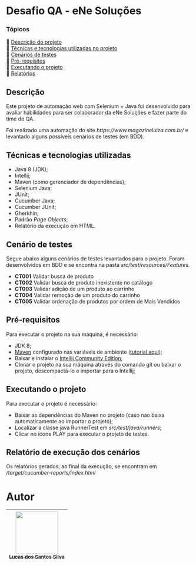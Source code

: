# Desafio QA - eNe Soluções

### Tópicos

:small_blue_diamond: [Descrição do projeto](#descrição) </br>
:small_blue_diamond: [Técnicas e tecnologias utilizadas no projeto](#tcnicas-e-tecnologias-utilizadas) </br>
:small_blue_diamond: [Cenários de testes ](#cenário-de-testes) </br>
:small_blue_diamond: [Pré-requisitos](#pré-requisitos) </br>
:small_blue_diamond: [Executando o projeto](#executando-o-projeto) </br>
:small_blue_diamond: [Relatórios](#relatório-de-execução-dos-cenários) </br>


## Descrição

<p>Este projeto de automação web com Selenium + Java foi desenvolvido para avaliar habilidades para ser colaborador da eNe Soluções e fazer parte do time de QA.</p>
<p>Foi realizado uma automação do site <i>https://www.magazineluiza.com.br/</i> e levantado alguns possíveis cenários de testes (em BDD).</p>

## Técnicas e tecnologias utilizadas
- Java 8 (JDK);
- Intellij;
- Maven (como gerenciador de dependências);
- Selenium Java;
- JUnit;
- Cucumber Java;
- Cucumber JUnit;
- Gherkhin;
- Padrão <i>Page Objects</i>;
- Relatório da execução em HTML.


## Cenário de testes
<p>Segue abaixo alguns cenários de testes levantados para o projeto. Foram desenvolvidos em BDD e se encontra na pasta <i>src/test/resources/Features</i>.</i></p>

- **CT001** Validar busca de produto
- **CT002** Validar busca de produto inexistente no catálogo
- **CT003** Validar adição de um produto ao carrinho
- **CT004** Validar remoção de um produto do carrinho
- **CT005** Validar ordenação de produtos por ordem de Mais Vendidos

## Pré-requisitos
<p>Para executar o projeto na sua máquina, é necessário:</p>

- JDK 8;
- [Maven](https://maven.apache.org/download.cgi) configurado nas variáveis de ambiente ([tutorial aqui](https://medium.com/beelabacademy/configurando-vari%C3%A1veis-de-ambiente-java-home-e-maven-home-no-windows-e-unix-d9461f783c26));
- Baixar e instalar o [Intellij Community Edition](https://www.jetbrains.com/pt-br/idea/download/download-thanks.html?platform=windows&code=IIC);
- Clonar o projeto na sua máquina através do comando git ou baixar o projeto, descompactá-lo e importar para o Intellij;

## Executando o projeto

<p>Para executar o projeto é necessário:</p>

- Baixar as dependências do Maven no projeto (caso nao baixa automaticamente ao importar o projeto);
- Localizar a classe java RunnerTest em <i>src/test/java/runners</i>;
- Clicar no ícone PLAY para executar o projeto de testes.


## Relatório de execução dos cenários 

<p>Os relatórios gerados, ao final da execução, se encontram em <i>/target/cucumber-reports/index.html</i></p>

# Autor

| [<img src="https://avatars.githubusercontent.com/u/17802288?v=4" width=115><br><sub>Lucas dos Santos Silva</sub>](https://github.com/eulucasilva) | 
|:-------------------------------------------------------------------------------------------------------------------------------------------------:|
